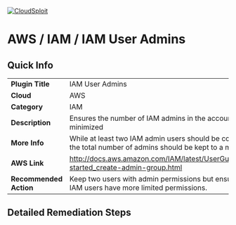 [![CloudSploit](https://cloudsploit.com/img/logo-new-big-text-100.png "CloudSploit")](https://cloudsploit.com)

# AWS / IAM / IAM User Admins

## Quick Info

| | |
|-|-|
| **Plugin Title** | IAM User Admins |
| **Cloud** | AWS |
| **Category** | IAM |
| **Description** | Ensures the number of IAM admins in the account are minimized |
| **More Info** | While at least two IAM admin users should be configured, the total number of admins should be kept to a minimum. |
| **AWS Link** | http://docs.aws.amazon.com/IAM/latest/UserGuide/getting-started_create-admin-group.html |
| **Recommended Action** | Keep two users with admin permissions but ensure other IAM users have more limited permissions. |

## Detailed Remediation Steps

